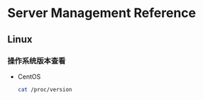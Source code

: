 # Server Management Reference

## Linux
### 操作系统版本查看

* CentOS

  ```bash
  cat /proc/version
  ```

  

